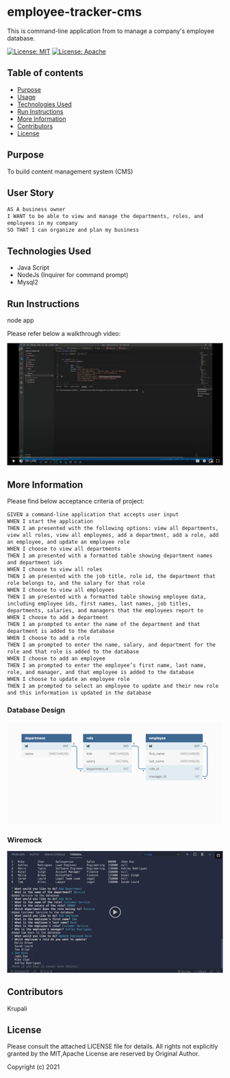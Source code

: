 # employee-tracker-cms

This is command-line application from to manage a company's employee database.

[![License: MIT](https://img.shields.io/badge/License-MIT-yellow.svg)](https://opensource.org/licenses/MIT)  [![License: Apache](https://img.shields.io/badge/License-Apache-yellow.svg)](https://opensource.org/licenses/Apache) 

## Table of contents
* [Purpose](#purpose)
* [Usage](#user-story)
* [Technologies Used](#technologies-used)
* [Run Instructions](#run-instructions)
* [More Information](#more-information)
* [Contributors](#contributors)
* [License](#license)

## Purpose
To build content management system (CMS)

## User Story
    AS A business owner
    I WANT to be able to view and manage the departments, roles, and employees in my company
    SO THAT I can organize and plan my business

## Technologies Used
- Java Script
- NodeJs (Inquirer for command prompt)
- Mysql2


## Run Instructions
node app

Please refer below a walkthrough video:

  [![Watch video](./Assets/WatchVideo.PNG)](https://drive.google.com/file/d/1mdHs71LpSLidTejYPUp_JlqVD-lHtrpJ/view "Watch video - Click to Watch!")


  ## More Information
  Please find below acceptance criteria of project:

    GIVEN a command-line application that accepts user input
    WHEN I start the application
    THEN I am presented with the following options: view all departments, view all roles, view all employees, add a department, add a role, add an employee, and update an employee role
    WHEN I choose to view all departments
    THEN I am presented with a formatted table showing department names and department ids
    WHEN I choose to view all roles
    THEN I am presented with the job title, role id, the department that role belongs to, and the salary for that role
    WHEN I choose to view all employees
    THEN I am presented with a formatted table showing employee data, including employee ids, first names, last names, job titles, departments, salaries, and managers that the employees report to
    WHEN I choose to add a department
    THEN I am prompted to enter the name of the department and that department is added to the database
    WHEN I choose to add a role
    THEN I am prompted to enter the name, salary, and department for the role and that role is added to the database
    WHEN I choose to add an employee
    THEN I am prompted to enter the employee’s first name, last name, role, and manager, and that employee is added to the database
    WHEN I choose to update an employee role
    THEN I am prompted to select an employee to update and their new role and this information is updated in the database


### Database Design
![Database](./Images/database-design.png)

### Wiremock
![Wiremock](./Images/wiremock.png)


## Contributors
Krupali

## License
Please consult the attached LICENSE file for details. All rights not explicitly granted by the MIT,Apache License are reserved by Original Author.    

Copyright (c) 2021
